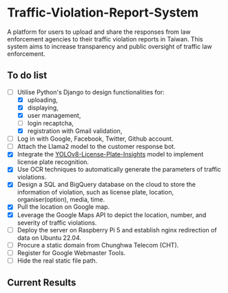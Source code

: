 # Traffic-Violation-Report-System
A platform for users to upload and share the responses from law enforcement agencies to their traffic violation reports in Taiwan. This system aims to increase transparency and public oversight of traffic law enforcement.

## To do list
- [ ] Utilise Python's Django to design functionalities for:
    - [x] uploading,
    - [x] displaying,
    - [x] user management,
    - [ ] login recaptcha,
    - [x] registration with Gmail validation,
- [ ] Log in with Google, Facebook, Twitter, Github account.
- [ ] Attach the Llama2 model to the customer response bot.
- [x] Integrate the [YOLOv8-License-Plate-Insights](https://github.com/yihong1120/YOLOv8-License-Plate-Insights) model to implement license plate recognition.
- [x] Use OCR techniques to automatically generate the parameters of traffic violations.
- [x] Design a SQL and BigQuery database on the cloud to store the information of violation, such as license plate, location, organiser(option), media, time.
- [x] Pull the location on Google map.
- [x] Leverage the Google Maps API to depict the location, number, and severity of traffic violations.
- [ ] Deploy the server on Raspberry Pi 5 and establish nginx redirection of data on Ubuntu 22.04.
- [ ] Procure a static domain from Chunghwa Telecom (CHT).
- [ ] Register for Google Webmaster Tools.
- [ ] Hide the real static file path.

## Current Results
